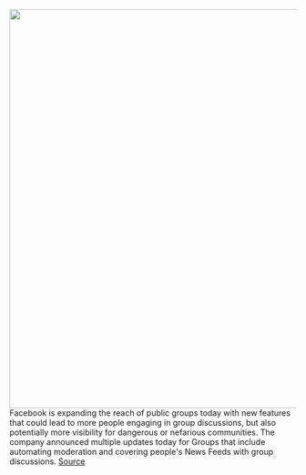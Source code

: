<img src='https://cdn.vox-cdn.com/thumbor/wkkZYFRdGMNRg48lqWdgYt1c_XQ=/0x0:2625x1750/1200x800/filters:focal(1103x665:1523x1085)/cdn.vox-cdn.com/uploads/chorus_image/image/67565163/fb_groups.0.jpg' width='700px' /><br/>
Facebook is expanding the reach of public groups today with new features that could lead to more people engaging in group discussions, but also potentially more visibility for dangerous or nefarious communities. The company announced multiple updates today for Groups that include automating moderation and covering people's News Feeds with group discussions.
<a href='https://www.theverge.com/2020/10/1/21495497/facebook-groups-public-search-relevant-discussion-moderation-update'> Source <a/>